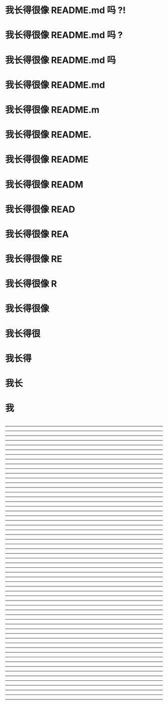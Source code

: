 # 我长得很像 README.md 吗 ?!
# 我长得很像 README.md 吗 ?
# 我长得很像 README.md 吗 
# 我长得很像 README.md 
# 我长得很像 README.m
# 我长得很像 README.
# 我长得很像 README
# 我长得很像 READM
# 我长得很像 READ
# 我长得很像 REA
# 我长得很像 RE
# 我长得很像 R
# 我长得很像
# 我长得很
# 我长得
# 我长
# 我
#
---
---
---
---
---
---
---
---
---
---
---
---
---
---
---
---
---
---
---
---
---
---
---
---
---
---
---
---
---
---
---
---
---
---
---
---
---
---
---
---
---
---
---
---
---
---
---
---
---
---
---
---
---
---
---
---
---
---
---
